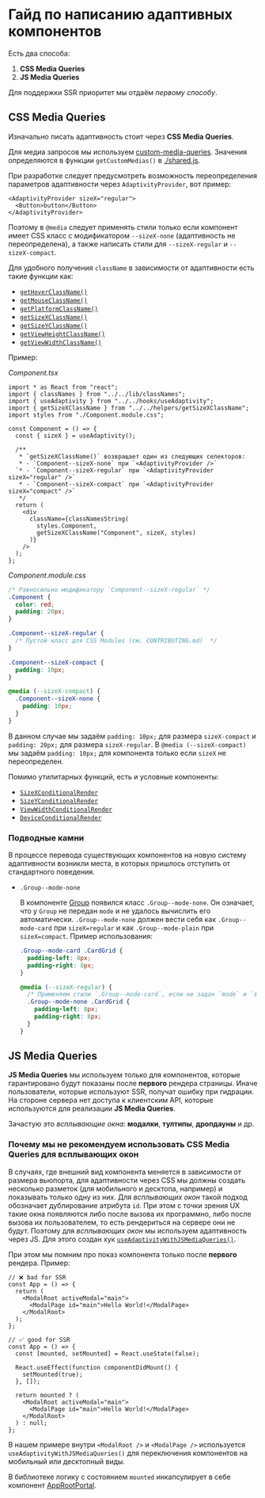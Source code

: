 # Гайд по написанию адаптивных компонентов

Есть два способа:

1. **CSS Media Queries**
2. **JS Media Queries**

Для поддержки SSR приоритет мы отдаём _первому способу_.

## CSS Media Queries

Изначально писать адаптивность стоит через **CSS Media Queries**.

Для медиа запросов мы используем [custom-media-queries](https://preset-env.cssdb.org/features/#custom-media-queries).
Значения определяются в функции `getCustomMedias()` в [./shared.js](../shared.js).

При разработке следует предусмотреть возможность переопределения параметров адаптивности через `AdaptivityProvider`,
вот пример:

```tsx
<AdaptivityProvider sizeX="regular">
  <Button>button</Button>
</AdaptivityProvider>
```

Поэтому в `@media` следует применять стили только если компонент имеет CSS класс с модификатором `--sizeX-none`
(адаптивность не переопределена), а также написать стили для `--sizeX-regular` и `--sizeX-compact`.

Для удобного получения `className` в зависимости от адаптивности есть такие функции как:

- [`getHoverClassName()`](../src/helpers/getHoverClassName.ts)
- [`getMouseClassName()`](../src/helpers/getMouseClassName.ts)
- [`getPlatformClassName()`](../src/helpers/getPlatformClassName.ts)
- [`getSizeXClassName()`](../src/helpers/getSizeXClassName.ts)
- [`getSizeYClassName()`](../src/helpers/getSizeYClassName.ts)
- [`getViewHeightClassName()`](../src/helpers/getViewHeightClassName.ts)
- [`getViewWidthClassName()`](../src/helpers/getViewWidthClassName.ts)

Пример:

_Component.tsx_

```tsx
import * as React from "react";
import { classNames } from "../../lib/classNames";
import { useAdaptivity } from "../../hooks/useAdaptivity";
import { getSizeXClassName } from "../../helpers/getSizeXClassName";
import styles from "./Component.module.css";

const Component = () => {
  const { sizeX } = useAdaptivity();

  /**
   * `getSizeXClassName()` возвращает один из следующих селекторов:
   * - `Component--sizeX-none` при `<AdaptivityProvider />`
  `* - `Component--sizeX-regular` при `<AdaptivityProvider sizeX="regular" />`
   * - `Component--sizeX-compact` при `<AdaptivityProvider sizeX="compact" />`
   */
  return (
    <div
      className={classNamesString(
        styles.Component,
        getSizeXClassName("Component", sizeX, styles)
      )}
    />
  );
};
```

_Component.module.css_

```css
/* Равносильно модификатору `Component--sizeX-regular` */
.Component {
  color: red;
  padding: 20px;
}

.Component--sizeX-regular {
  /* Пустой класс для CSS Modules (см. CONTRIBUTING.md)  */
}

.Component--sizeX-compact {
  padding: 10px;
}

@media (--sizeX-compact) {
  .Component--sizeX-none {
    padding: 10px;
  }
}
```

В данном случае мы задаём `padding: 10px;` для размера `sizeX-compact` и `padding: 20px;` для размера `sizeX-regular`.
В `@media (--sizeX-compact)` мы задаём `padding: 10px;` для компонента только если `sizeX` не переопределен.

Помимо утилитарных функций, есть и условные компоненты:

- [`SizeXConditionalRender`](../src/components/SizeXConditionalRender/SizeXConditionalRender.tsx)
- [`SizeYConditionalRender`](../src/components/SizeYConditionalRender/SizeYConditionalRender.tsx)
- [`ViewWidthConditionalRender`](../src/components/ViewWidthConditionalRender/ViewWidthConditionalRender.tsx)
- [`DeviceConditionalRender`](../src/components/DeviceConditionalRender/DeviceConditionalRender.tsx)

### Подводные камни

В процессе перевода существующих компонентов на новую систему адаптивности возникли места, в которых пришлось отступить
от стандартного поведения.

- `.Group--mode-none`

  В компоненте [Group](../src/components/Group/Group.tsx) появился класс `.Group--mode-none`. Он означает, что у `Group`
  не передан `mode` и не удалось вычислить его автоматически. `.Group--mode-none` должен вести себя как
  `.Group--mode-card` при `sizeX=regular` и как `.Group--mode-plain` при `sizeX=compact`. Пример использования:

  ```css
  .Group--mode-card .CardGrid {
    padding-left: 8px;
    padding-right: 8px;
  }

  @media (--sizeX-regular) {
    /* Применяем стили `.Group--mode-card`, если не задан `mode` и `sizeX=regular` */
    .Group--mode-none .CardGrid {
      padding-left: 8px;
      padding-right: 8px;
    }
  }
  ```

## JS Media Queries

**JS Media Queries** мы используем только для компонентов, которые гарантировано будут показаны после **первого**
рендера страницы. Иначе пользователи, которые используют SSR, получат ошибку при гидрации. На стороне сервера нет
доступа к клиентским API, которые используются для реализации **JS Media Queries**.

Зачастую это _всплывающие окна_: **модалки**, **тултипы**, **дропдауны** и др.

### Почему мы не рекомендуем использовать **CSS Media Queries** для всплывающих окон

В случаях, где внешний вид компонента меняется в зависимости от размера вьюпорта, для адаптивности через CSS мы должны
создать несколько разметок (для мобильного и десктопа, например) и показывать только одну из них. Для _всплывающих окон_
такой подход обозначает дублирование атрибута `id`. При этом с точки зрения UX такие окна появляются либо после вызова
их программно, либо после вызова их пользователем, то есть рендериться на сервере они не будут. Поэтому для _всплывающих
окон_ мы используем адаптивность через JS. Для этого создан хук [`useAdaptivityWithJSMediaQueries()`](../src/hooks/useAdaptivityWithJSMediaQueries.ts).

При этом мы помним про показ компонента только после **первого** рендера. Пример:

```tsx
// ❌ bad for SSR
const App = () => {
  return (
    <ModalRoot activeModal="main">
      <ModalPage id="main">Hello World!</ModalPage>
    </ModalRoot>
  );
};

// ✅ good for SSR
const App = () => {
  const [mounted, setMounted] = React.useState(false);

  React.useEffect(function componentDidMount() {
    setMounted(true);
  }, []);

  return mounted ? (
    <ModalRoot activeModal="main">
      <ModalPage id="main">Hello World!</ModalPage>
    </ModalRoot>
  ) : null;
};
```

В нашем примере внутри `<ModalRoot />` и `<ModalPage />` используется `useAdaptivityWithJSMediaQueries()` для
переключения компонентов на мобильный или десктопный виды.

В библиотеке логику с состоянием `mounted` инкапсулирует в себе компонент [AppRootPortal](../src/components/AppRoot/AppRootPortal.tsx).
